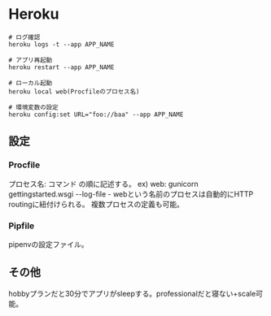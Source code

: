 # Heroku

```shell
# ログ確認
heroku logs -t --app APP_NAME  

# アプリ再起動
heroku restart --app APP_NAME  

# ローカル起動
heroku local web(Procfileのプロセス名)  

# 環境変数の設定
heroku config:set URL="foo://baa" --app APP_NAME  
```

## 設定

### Procfile

プロセス名: コマンド の順に記述する。
ex) web: gunicorn gettingstarted.wsgi --log-file -
webという名前のプロセスは自動的にHTTP routingに紐付けられる。
複数プロセスの定義も可能。

### Pipfile

pipenvの設定ファイル。

## その他
hobbyプランだと30分でアプリがsleepする。professionalだと寝ない+scale可能。

